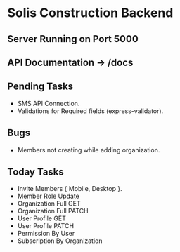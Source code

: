 # Solis Construction Backend

## Server Running on Port 5000
## API Documentation -> /docs

## Pending Tasks
 - SMS API Connection.
 - Validations for Required fields (express-validator).

## Bugs
 - Members not creating while adding organization.

## Today Tasks
 - Invite Members { Mobile, Desktop }.
 - Member Role Update
 - Organization Full GET
 - Organization Full PATCH
 - User Profile GET
 - User Profile PATCH
 - Permission By User
 - Subscription By Organization